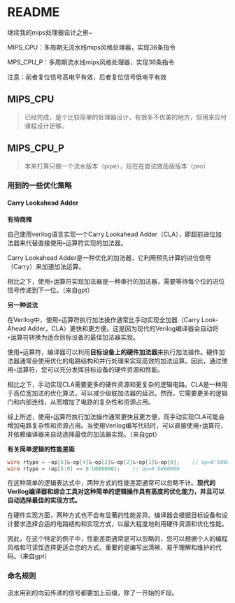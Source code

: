 # README

继续我的mips处理器设计之旅~

MIPS_CPU：多周期无流水线mips风格处理器，实现36条指令

MPS_CPU_P：多周期流水线mips风格处理器，实现36条指令

注意：前者复位信号高电平有效，后者复位信号低电平有效



## MIPS_CPU

> 已经完成，是个比较简单的处理器设计，有很多不优美的地方，但用来应付课程设计足够。



## MIPS_CPU_P

> 本来打算只做一个流水版本（pipe），现在在尝试做高级版本（pro）

### 用到的一些优化策略

#### Carry Lookahead Adder

**有待商榷**

自己使用verilog语言实现一个Carry Lookahead Adder（CLA），即超前进位加法器来代替直接使用`+`运算符实现的加法器。

Carry Lookahead Adder是一种优化的加法器，它利用预先计算的进位信号（Carry）来加速加法运算。

相比之下，使用`+`运算符实现加法器是一种串行的加法器，需要等待每个位的进位信号传递到下一位。（来自gpt）

**另一种说法**

在Verilog中，使用`+`运算符执行加法操作通常比手动实现全加器（Carry Look-Ahead Adder，CLA）更快和更方便。这是因为现代的Verilog编译器会自动将`+`运算符转换为适合目标设备的最佳加法器实现。

使用`+`运算符，编译器可以利用**目标设备上的硬件加法器**来执行加法操作。硬件加法器通常会使用优化的电路结构和并行处理来实现高效的加法运算。因此，通过使用`+`运算符，您可以充分发挥目标设备的硬件资源和性能。

相比之下，手动实现CLA需要更多的硬件资源和更复杂的逻辑电路。CLA是一种用于高位宽加法的优化算法，可以减少级联加法器的延迟。然而，它需要更多的逻辑门和内部连线，从而增加了电路的复杂性和资源占用。

综上所述，使用`+`运算符执行加法操作通常更快且更方便，而手动实现CLA可能会增加电路复杂性和资源占用。当使用Verilog编写代码时，可以直接使用`+`运算符，并依赖编译器来自动选择最佳的加法器实现。（来自gpt）

**有关简单逻辑的性能差距**

```Verilog
wire rtype = ~op[5]&~op[4]&~op[3]&~op[2]&~op[1]&~op[0];    // op=6'b000000
wire rtype = (op[5:0] == 6'b000000);    // op=6'b000000
```

在这种简单的逻辑表达式中，两种方式的性能差距通常可以忽略不计。**现代的Verilog编译器和综合工具对这种简单的逻辑操作具有高度的优化能力，并且可以自动选择最佳的实现方式。**

在硬件实现方面，两种方式也不会有显著的性能差异。编译器会根据目标设备和设计要求选择合适的电路结构和实现方式，以最大程度地利用硬件资源和优化性能。

因此，在这个特定的例子中，性能差距通常是可以忽略的，您可以根据个人的编程风格和可读性选择更适合您的方式。重要的是编写出清晰、易于理解和维护的代码。（来自gpt）

### 命名规则

流水用到的向前传递的信号都要加上前缀，除了一开始的IF段。


